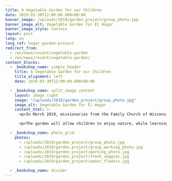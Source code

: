 ```yaml
---
title: A Vegetable Garden for our Children
date: 2019-03-30T12:00:00.000+00:00
banner_image: /uploads/2019/garden_project/group_photo.jpg
banner_image_alt: Vegetable Garden for El Hogar
banner_image_style: contain
layout: post
lang: en
lang_ref: hogar-garden-project
redirect_from:
  - /en/news/recent/vegetable-garden
  - /en/news/recent/vegetable-garden/
content_blocks:
  - _bookshop_name: simple_header
    title: A Vegetable Garden for our Children
    title_alignment: left
    date: 2019-03-30T12:00:00.000+00:00

  - _bookshop_name: split_image_content
    layout: image_right
    image: "/uploads/2019/garden_project/group_photo.jpg"
    image_alt: Vegetable Garden for El Hogar
    content_html: >-
      <p>In March 2019, missionaries from the Family Church of Wisconsin took on the task of planting an orchard and garden for our children. The orchard will provide organic produce such as peppers, pigeon peas and tomatoes for the Hogar’s consumption.</p>

      <p>The garden will allow children to enjoy nature, while learning its importance and how to take care of it. In the photo our Executive Director Antoinette Beltrán Meléndez appears with the missionaries who were present. We thank the Family Church for its wonderful initiative!</p>

  - _bookshop_name: photo_grid
    photos:
      - /uploads/2019/garden_project/group_photo.jpg
      - /uploads/2019/garden_project/group_working_photo.jpg
      - /uploads/2019/garden_project/working_photo.jpg
      - /uploads/2019/garden_project/fresh_veggies.jpg
      - /uploads/2019/garden_project/water_flowers.jpg

  - _bookshop_name: divider
---
```

